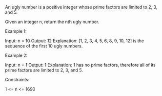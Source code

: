 An ugly number is a positive integer whose prime factors are limited to 2, 3, and 5.

Given an integer n, return the nth ugly number.

 

Example 1:

Input: n = 10
Output: 12
Explanation: [1, 2, 3, 4, 5, 6, 8, 9, 10, 12] is the sequence of the first 10 ugly numbers.

Example 2:

Input: n = 1
Output: 1
Explanation: 1 has no prime factors, therefore all of its prime factors are limited to 2, 3, and 5.
 

Constraints:

1 <= n <= 1690
